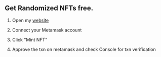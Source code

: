 ## Get Randomized NFTs free.

1. Open my <a href= "https://nft-starter-project.arpit-khandelwa.repl.co/">website</a>

2. Connect your Metamask account

3. Click "Mint NFT"

4. Approve the txn on metamask and check Console for txn verification
